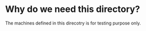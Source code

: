 # Why do we need this directory?

The machines defined in this direcotry is for testing purpose only.
